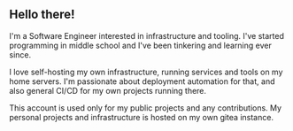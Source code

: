 ## Hello there!

I'm a Software Engineer interested in infrastructure and tooling. I've started programming in middle school and I've been tinkering and learning ever since. 

I love self-hosting my own infrastructure, running services and tools on my home servers. I'm passionate about deployment automation for that, and also general CI/CD for my own projects running there.

This account is used only for my public projects and any contributions. My personal projects and infrastructure is hosted on my own gitea instance.
